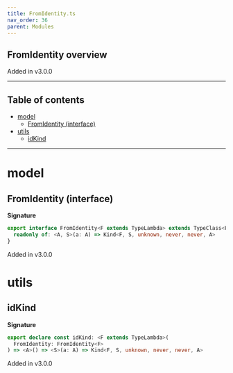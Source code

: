 ```yaml
---
title: FromIdentity.ts
nav_order: 36
parent: Modules
---
```


## FromIdentity overview

Added in v3.0.0

---

<h2 class="text-delta">Table of contents</h2>

- [model](#model)
  - [FromIdentity (interface)](#fromidentity-interface)
- [utils](#utils)
  - [idKind](#idkind)

---

# model

## FromIdentity (interface)

**Signature**

```ts
export interface FromIdentity<F extends TypeLambda> extends TypeClass<F> {
  readonly of: <A, S>(a: A) => Kind<F, S, unknown, never, never, A>
}
```

Added in v3.0.0

# utils

## idKind

**Signature**

```ts
export declare const idKind: <F extends TypeLambda>(
  FromIdentity: FromIdentity<F>
) => <A>() => <S>(a: A) => Kind<F, S, unknown, never, never, A>
```

Added in v3.0.0
